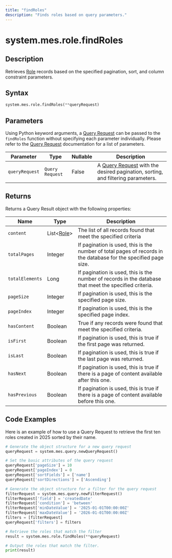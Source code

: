 ```yaml
---
title: "findRoles"
description: "Finds roles based on query parameters."
---
```


# system.mes.role.findRoles

## Description

Retrieves [Role](../../data-model/personnel-model/role) records based on the specified pagination, sort, and column constraint parameters.

## Syntax
```python
system.mes.role.findRoles(**queryRequest)
```

## Parameters

Using Python keyword arguments, a [Query Request](../query-script-api/new-query-request) can be passed to the `findRoles` function without specifying each parameter individually. Please refer to the [Query Request](../query-script-api/new-query-request) documentation for a list of parameters.

| Parameter      | Type            | Nullable | Description                                                                 |
|----------------|-----------------|----------|----------------------------------------------------------------------------|
| `queryRequest` | `Query Request` | False    | A [Query Request](../query-script-api/new-query-request) with the desired pagination, sorting, and filtering parameters. |

## Returns

Returns a Query Result object with the following properties:

| Name            | Type                                                      | Description                                                                                                      |
|-----------------|-----------------------------------------------------------|------------------------------------------------------------------------------------------------------------------|
| `content`       | List<[Role](../../data-model/personnel-model/role)>       | The list of all records found that meet the specified criteria                                                   |
| `totalPages`    | Integer                                                   | If pagination is used, this is the number of total pages of records in the database for the specified page size. |
| `totalElements` | Long                                                      | If pagination is used, this is the number of records in the database that meet the specified criteria.           |
| `pageSize`      | Integer                                                   | If pagination is used, this is the specified page size.                                                          |
| `pageIndex`     | Integer                                                   | If pagination is used, this is the specified page index.                                                         |
| `hasContent`    | Boolean                                                   | True if any records were found that meet the specified criteria.                                                 |
| `isFirst`       | Boolean                                                   | If pagination is used, this is true if the first page was returned.                                              |
| `isLast`        | Boolean                                                   | If pagination is used, this is true if the last page was returned.                                               |
| `hasNext`       | Boolean                                                   | If pagination is used, this is true if there is a page of content available after this one.                      |
| `hasPrevious`   | Boolean                                                   | If pagination is used, this is true if there is a page of content available before this one.                     |

## Code Examples

Here is an example of how to use a Query Request to retrieve the first ten roles created in 2025 sorted by their name.

```python
# Generate the object structure for a new query request
queryRequest = system.mes.query.newQueryRequest()

# Set the basic attributes of the query request
queryRequest['pageSize'] = 10
queryRequest['pageIndex'] = 0
queryRequest['sortFields'] = ['name']
queryRequest['sortDirections'] = ['Ascending']

# Generate the object structure for a filter for the query request
filterRequest = system.mes.query.newFilterRequest()
filterRequest['field'] = 'createdDate'
filterRequest['condition'] = 'between'
filterRequest['minDateValue'] = '2025-01-01T00:00:00Z'
filterRequest['maxDateValue'] = '2026-01-01T00:00:00Z'
filters = [filterRequest]
queryRequest['filters'] = filters

# Retrieve the roles that match the filter
result = system.mes.role.findRoles(**queryRequest)

# Output the roles that match the filter.
print(result)
```
